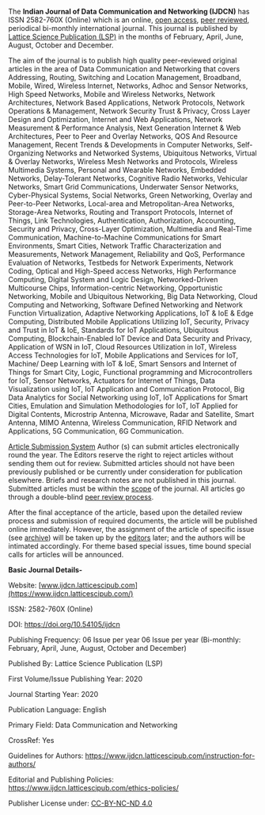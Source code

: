 The **Indian Journal of Data Communication and Networking (IJDCN)** has ISSN 2582-760X (Online) which is an online, [open access](https://www.ijdcn.latticescipub.com/open-access-license/), [peer reviewed](https://www.ijdcn.latticescipub.com/peer-review-policy/), periodical bi-monthly international journal. This journal is published by [Lattice Science Publication (LSP)](https://www.latticescipub.com/journals/) in the months of February, April, June, August, October and December.

The aim of the journal is to publish high quality peer–reviewed original articles in the area of Data Communication and Networking that covers Addressing, Routing, Switching and Location Management, Broadband, Mobile, Wired, Wireless Internet, Networks, Adhoc and Sensor Networks, High Speed Networks, Mobile and Wireless Networks, Network Architectures, Network Based Applications, Network Protocols, Network Operations & Management, Network Security Trust & Privacy, Cross Layer Design and Optimization, Internet and Web Applications, Network Measurement & Performance Analysis, Next Generation Internet & Web Architectures, Peer to Peer and Overlay Networks, QOS And Resource Management, Recent Trends & Developments in Computer Networks, Self-Organizing Networks and Networked Systems, Ubiquitous Networks, Virtual & Overlay Networks, Wireless Mesh Networks and Protocols, Wireless Multimedia Systems, Personal and Wearable Networks, Embedded Networks, Delay-Tolerant Networks, Cognitive Radio Networks, Vehicular Networks, Smart Grid Communications, Underwater Sensor Networks, Cyber-Physical Systems, Social Networks, Green Networking, Overlay and Peer-to-Peer Networks, Local-area and Metropolitan-Area Networks, Storage-Area Networks, Routing and Transport Protocols, Internet of Things, Link Technologies, Authentication, Authorization, Accounting, Security and Privacy, Cross-Layer Optimization, Multimedia and Real-Time Communication, Machine-to-Machine Communications for Smart Environments, Smart Cities, Network Traffic Characterization and Measurements, Network Management, Reliability and QoS, Performance Evaluation of Networks, Testbeds for Network Experiments, Network Coding, Optical and High-Speed access Networks, High Performance Computing, Digital System and Logic Design, Networked-Driven Multicourse Chips, Information-centric Networking, Opportunistic Networking, Mobile and Ubiquitous Networking, Big Data Networking, Cloud Computing and Networking, Software Defined Networking and Network Function Virtualization, Adaptive Networking Applications, IoT & IoE & Edge Computing, Distributed Mobile Applications Utilizing IoT, Security, Privacy and Trust in IoT & IoE, Standards for IoT Applications, Ubiquitous Computing, Blockchain-Enabled IoT Device and Data Security and Privacy, Application of WSN in IoT, Cloud Resources Utilization in IoT, Wireless Access Technologies for IoT, Mobile Applications and Services for IoT, Machine/ Deep Learning with IoT & IoE, Smart Sensors and Internet of Things for Smart City, Logic, Functional programming and Microcontrollers for IoT, Sensor Networks, Actuators for Internet of Things, Data Visualization using IoT, IoT Application and Communication Protocol, Big Data Analytics for Social Networking using IoT, IoT Applications for Smart Cities, Emulation and Simulation Methodologies for IoT, IoT Applied for Digital Contents, Microstrip Antenna, Microwave, Radar and Satellite, Smart Antenna, MIMO Antenna, Wireless Communication, RFID Network and Applications, 5G Communication, 6G Communication.

[Article Submission System](https://www.ijdcn.latticescipub.com/article-submission-system/) 
Author (s) can submit articles electronically round the year. The Editors reserve the right to reject articles without sending them out for review. Submitted articles should not have been previously published or be currently under consideration for publication elsewhere. Briefs and research notes are not published in this journal. Submitted articles must be within the [scope](https://www.ijdcn.latticescipub.com/aims-and-scope/) of the journal. All articles go through a double-blind [peer review process](https://www.ijdcn.latticescipub.com/peer-review-policy/). 

After the final acceptance of the article, based upon the detailed review process and submission of required documents, the article will be published online immediately. However, the assignment of the article of specific issue (see [archive](https://www.ijdcn.latticescipub.com/archive/)) will be taken up by the [editors](https://www.ijdcn.latticescipub.com/editorial-board/) later; and the authors will be intimated accordingly. For theme based special issues, time bound special calls for articles will be announced.


**Basic Journal Details-**

Website: [www.ijdcn.latticescipub.com](https://www.ijdcn.latticescipub.com/)

ISSN: 2582-760X (Online)

DOI: https://doi.org/10.54105/ijdcn

Publishing Frequency: 06 Issue per year 06 Issue per year (Bi-monthly: February, April, June, August, October and December)

Published By: Lattice Science Publication (LSP)

First Volume/Issue Publishing Year: 2020

Journal Starting Year: 2020

Publication Language: English

Primary Field: Data Communication and Networking

CrossRef: Yes

Guidelines for Authors: https://www.ijdcn.latticescipub.com/instruction-for-authors/

Editorial and Publishing Policies: https://www.ijdcn.latticescipub.com/ethics-policies/

Publisher License under: [CC-BY-NC-ND 4.0](https://creativecommons.org/licenses/by-nc-nd/4.0/)

